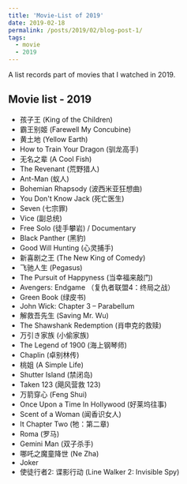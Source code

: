 ```yaml
---
title: 'Movie-List of 2019'
date: 2019-02-18
permalink: /posts/2019/02/blog-post-1/
tags:
  - movie
  - 2019
---
```


A list records part of movies that I watched in 2019.

## Movie list - 2019
- 孩子王 (King of the Children)
- 霸王别姬 (Farewell My Concubine)
- 黄土地 (Yellow Earth)
- How to Train Your Dragon (驯龙高手)
- 无名之辈 (A Cool Fish)
- The Revenant (荒野猎人)
- Ant-Man (蚁人)
- Bohemian Rhapsody (波西米亚狂想曲)
- You Don't Know Jack (死亡医生)
- Seven (七宗罪)
- Vice (副总统)
- Free Solo (徒手攀岩) / Documentary
- Black Panther (黑豹)
- Good Will Hunting (心灵捕手)
- 新喜剧之王 (The New King of Comedy)
- 飞驰人生 (Pegasus)
- The Pursuit of Happyness (当幸福来敲门)
- Avengers: Endgame （复仇者联盟4：终局之战）
- Green Book (绿皮书)
- John Wick: Chapter 3 – Parabellum
- 解救吾先生 (Saving Mr. Wu)
- The Shawshank Redemption (肖申克的救赎)
- 万引き家族 (小偷家族)
- The Legend of 1900 (海上钢琴师)
- Chaplin (卓别林传)
- 桃姐 (A Simple Life)
- Shutter Island (禁闭岛)
- Taken 123 (飓风营救 123)
- 万箭穿心 (Feng Shui)
- Once Upon a Time In Hollywood (好莱坞往事)
- Scent of a Woman (闻香识女人)
- It Chapter Two (牠：第二章)
- Roma (罗马)
- Gemini Man (双子杀手)
- 哪吒之魔童降世 (Ne Zha)
- Joker
- 使徒行者2: 谍影行动 (Line Walker 2: Invisible Spy)
